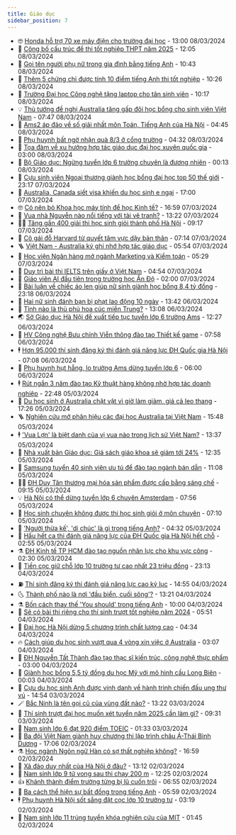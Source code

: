 ```yaml
---
title: Giáo dục
sidebar_position: 7
---
```


<!-- vnexpress-giao-duc:START -->
- 🤓 [Honda hỗ trợ 70 xe máy điện cho trường đại học](https://vnexpress.net/honda-ho-tro-70-xe-may-dien-cho-truong-dai-hoc-4719873.html) - 13:00 08/03/2024
- 🦆 [Công bố cấu trúc đề thi tốt nghiệp THPT năm 2025](https://vnexpress.net/cong-bo-cau-truc-de-thi-tot-nghiep-thpt-nam-2025-4720166.html) - 12:05 08/03/2024
- 🦩 [Gọi tên người phụ nữ trong gia đình bằng tiếng Anh](https://vnexpress.net/goi-ten-nguoi-phu-nu-trong-gia-dinh-bang-tieng-anh-4720051.html) - 10:43 08/03/2024
- 🌮 [Thêm 5 chứng chỉ được tính 10 điểm tiếng Anh thi tốt nghiệp](https://vnexpress.net/them-5-chung-chi-duoc-tinh-10-diem-tieng-anh-thi-tot-nghiep-4720137.html) - 10:26 08/03/2024
- 🔭 [Trường Đại học Công nghệ tặng laptop cho tân sinh viên](https://vnexpress.net/truong-dai-hoc-cong-nghe-tang-laptop-cho-tan-sinh-vien-4720055.html) - 10:17 08/03/2024
- 💡 [Thủ tướng đề nghị Australia tăng gấp đôi học bổng cho sinh viên Việt Nam](https://vnexpress.net/thu-tuong-de-nghi-australia-tang-gap-doi-hoc-bong-cho-sinh-vien-viet-nam-4720037.html) - 07:47 08/03/2024
- 🥰 [Ams2 áp đảo về số giải nhất môn Toán, Tiếng Anh của Hà Nội](https://vnexpress.net/ams2-ap-dao-ve-so-giai-nhat-mon-toan-tieng-anh-cua-ha-noi-4719954.html) - 04:45 08/03/2024
- 🐲 [Phụ huynh bất ngờ nhận quà 8/3 ở cổng trường](https://vnexpress.net/phu-huynh-bat-ngo-nhan-qua-8-3-o-cong-truong-4719924.html) - 04:32 08/03/2024
- 🦒 [Tọa đàm về xu hướng hợp tác giáo dục đại học xuyên quốc gia](https://vnexpress.net/toa-dam-ve-xu-huong-hop-tac-giao-duc-dai-hoc-xuyen-quoc-gia-4718728.html) - 03:00 08/03/2024
- 🦆 [Bộ Giáo dục: Ngừng tuyển lớp 6 trường chuyên là đương nhiên](https://vnexpress.net/bo-giao-duc-ngung-tuyen-lop-6-truong-chuyen-la-duong-nhien-4719790.html) - 00:13 08/03/2024
- 🧰 [Cựu sinh viên Ngoại thương giành học bổng đại học top 50 thế giới](https://vnexpress.net/cuu-sinh-vien-ngoai-thuong-gianh-hoc-bong-dai-hoc-top-50-the-gioi-4719384.html) - 23:17 07/03/2024
- 🐘 [Australia, Canada siết visa khiến du học sinh e ngại](https://vnexpress.net/australia-canada-siet-visa-khien-du-hoc-sinh-e-ngai-4718682.html) - 17:00 07/03/2024
- 🤓 [Có nên bỏ Khoa học máy tính để học Kinh tế?](https://vnexpress.net/co-nen-bo-khoa-hoc-may-tinh-de-hoc-kinh-te-4719291.html) - 16:59 07/03/2024
- 🧰 [Vua nhà Nguyễn nào nổi tiếng với tài vẽ tranh?](https://vnexpress.net/vua-nha-nguyen-nao-noi-tieng-voi-tai-ve-tranh-4719677.html) - 13:22 07/03/2024
- 🧑‍💻 [Tăng gần 400 giải thi học sinh giỏi thành phố Hà Nội](https://vnexpress.net/tang-gan-400-giai-thi-hoc-sinh-gioi-thanh-pho-ha-noi-4719674.html) - 09:17 07/03/2024
- 🫶 [Cô gái đỗ Harvard từ quyết tâm vực dậy bản thân](https://vnexpress.net/co-gai-do-harvard-tu-quyet-tam-vuc-day-ban-than-4719055.html) - 07:14 07/03/2024
- 🪜 [Việt Nam - Australia ký ghi nhớ hợp tác giáo dục](https://vnexpress.net/viet-nam-australia-ky-ghi-nho-hop-tac-giao-duc-4719575.html) - 05:54 07/03/2024
- 🎊 [Học viện Ngân hàng mở ngành Marketing và Kiểm toán](https://vnexpress.net/hoc-vien-ngan-hang-mo-nganh-marketing-va-kiem-toan-4719542.html) - 05:29 07/03/2024
- 🧐 [Duy trì bài thi IELTS trên giấy ở Việt Nam](https://vnexpress.net/duy-tri-bai-thi-ielts-tren-giay-o-viet-nam-4719522.html) - 04:54 07/03/2024
- 🌈 [Giáo viên AI đầu tiên trong trường học Ấn Độ](https://vnexpress.net/giao-vien-ai-dau-tien-trong-truong-hoc-an-do-4719307.html) - 02:00 07/03/2024
- 🥰 [Bài luận về chiếc áo len giúp nữ sinh giành học bổng 8,4 tỷ đồng](https://vnexpress.net/bai-luan-ve-chiec-ao-len-giup-nu-sinh-gianh-hoc-bong-8-4-ty-dong-4719156.html) - 23:18 06/03/2024
- 🎡 [Hai nữ sinh đánh bạn bị phạt lao động 10 ngày](https://vnexpress.net/hai-nu-sinh-danh-ban-bi-phat-lao-dong-10-ngay-4719262.html) - 13:42 06/03/2024
- 🎊 [Tỉnh nào là thủ phủ hoa cúc miền Trung?](https://vnexpress.net/tinh-nao-la-thu-phu-hoa-cuc-mien-trung-4719160.html) - 13:08 06/03/2024
- 🌏 [Sở Giáo dục Hà Nội đề xuất tiếp tục tuyển lớp 6 trường Ams](https://vnexpress.net/so-giao-duc-ha-noi-de-xuat-tiep-tuc-tuyen-lop-6-truong-ams-4719259.html) - 12:27 06/03/2024
- 🥸 [HV Công nghệ Bưu chính Viễn thông đào tạo Thiết kế game](https://vnexpress.net/hv-cong-nghe-buu-chinh-vien-thong-dao-tao-thiet-ke-game-4719120.html) - 07:58 06/03/2024
- 🕴 [Hơn 95.000 thí sinh đăng ký thi đánh giá năng lực ĐH Quốc gia Hà Nội](https://vnexpress.net/hon-95-000-thi-sinh-dang-ky-thi-danh-gia-nang-luc-dh-quoc-gia-ha-noi-4719057.html) - 07:08 06/03/2024
- 💂 [Phụ huynh hụt hẫng, lo trường Ams dừng tuyển lớp 6](https://vnexpress.net/phu-huynh-hut-hang-lo-truong-ams-dung-tuyen-lop-6-4718930.html) - 06:00 06/03/2024
- 🕴 [Rút ngắn 3 năm đào tạo Kỹ thuật hàng không nhờ hợp tác doanh nghiệp](https://vnexpress.net/rut-ngan-3-nam-dao-tao-ky-thuat-hang-khong-nho-hop-tac-doanh-nghiep-4718695.html) - 22:48 05/03/2024
- 🌋 [Du học sinh ở Australia chật vật vì giờ làm giảm, giá cả leo thang](https://vnexpress.net/du-hoc-sinh-o-australia-chat-vat-vi-gio-lam-giam-gia-ca-leo-thang-4718686.html) - 17:26 05/03/2024
- 🪜 [Nghiên cứu mở phân hiệu các đại học Australia tại Việt Nam](https://vnexpress.net/nghien-cuu-mo-phan-hieu-cac-dai-hoc-australia-tai-viet-nam-4718831.html) - 15:48 05/03/2024
- 🕴 [&#39;Vua Lợn&#39; là biệt danh của vị vua nào trong lịch sử Việt Nam?](https://vnexpress.net/vua-lon-la-biet-danh-cua-vi-vua-nao-trong-lich-su-viet-nam-4718774.html) - 13:37 05/03/2024
- 🎃 [Nhà xuất bản Giáo dục: Giá sách giáo khoa sẽ giảm tới 24%](https://vnexpress.net/nha-xuat-ban-giao-duc-gia-sach-giao-khoa-se-giam-toi-24-4718773.html) - 12:35 05/03/2024
- 🦏 [Samsung tuyển 40 sinh viên ưu tú để đào tạo ngành bán dẫn](https://vnexpress.net/samsung-tuyen-40-sinh-vien-uu-tu-de-dao-tao-nganh-ban-dan-4718586.html) - 11:08 05/03/2024
- 🧑‍🏫 [ĐH Duy Tân thương mại hóa sản phẩm được cấp bằng sáng chế](https://vnexpress.net/dh-duy-tan-thuong-mai-hoa-san-pham-duoc-cap-bang-sang-che-4718725.html) - 09:15 05/03/2024
- 💡 [Hà Nội có thể dừng tuyển lớp 6 chuyên Amsterdam](https://vnexpress.net/ha-noi-co-the-dung-tuyen-lop-6-chuyen-amsterdam-4718662.html) - 07:56 05/03/2024
- 🐎 [Học sinh chuyên không được thi học sinh giỏi ở môn chuyên](https://vnexpress.net/hoc-sinh-chuyen-khong-duoc-thi-hoc-sinh-gioi-o-mon-chuyen-4718613.html) - 07:10 05/03/2024
- 🧰 [&#39;Người thừa kế&#39;, &#39;di chúc&#39; là gì trong tiếng Anh?](https://vnexpress.net/nguoi-thua-ke-di-chuc-la-gi-trong-tieng-anh-4718577.html) - 04:32 05/03/2024
- 🙉 [Hầu hết ca thi đánh giá năng lực của ĐH Quốc gia Hà Nội hết chỗ](https://vnexpress.net/hau-het-ca-thi-danh-gia-nang-luc-cua-dh-quoc-gia-ha-noi-het-cho-4718498.html) - 02:55 05/03/2024
- ⚗️ [ĐH Kinh tế TP HCM đào tạo nguồn nhân lực cho khu vực công](https://vnexpress.net/dh-kinh-te-tp-hcm-dao-tao-nguon-nhan-luc-cho-khu-vuc-cong-4718490.html) - 02:30 05/03/2024
- 🌝 [Tiền cọc giữ chỗ lớp 10 trường tư cao nhất 23 triệu đồng](https://vnexpress.net/tien-coc-giu-cho-lop-10-truong-tu-cao-nhat-23-trieu-dong-4718072.html) - 23:13 04/03/2024
- ⛽️ [Thí sinh đăng ký thi đánh giá năng lực cao kỷ lục](https://vnexpress.net/thi-sinh-dang-ky-thi-danh-gia-nang-luc-cao-ky-luc-4718307.html) - 14:55 04/03/2024
- 🌜 [Thành phố nào là nơi &#39;đầu biển, cuối sông&#39;?](https://vnexpress.net/thanh-pho-nao-la-noi-dau-bien-cuoi-song-4718304.html) - 13:21 04/03/2024
- ⚗️ [Bốn cách thay thế &#39;You should&#39; trong tiếng Anh](https://vnexpress.net/bon-cach-thay-the-you-should-trong-tieng-anh-4718295.html) - 10:00 04/03/2024
- 🧰 [Sẽ có bài thi riêng cho thí sinh trượt tốt nghiệp năm 2024](https://vnexpress.net/se-co-bai-thi-rieng-cho-thi-sinh-truot-tot-nghiep-nam-2024-4718150.html) - 05:51 04/03/2024
- 🤗 [Đại học Hà Nội dừng 5 chương trình chất lượng cao](https://vnexpress.net/dai-hoc-ha-noi-dung-5-chuong-trinh-chat-luong-cao-4717920.html) - 04:34 04/03/2024
- 🔥 [Cách giúp du học sinh vượt qua 4 vòng xin việc ở Australia](https://vnexpress.net/cach-giup-du-hoc-sinh-vuot-qua-4-vong-xin-viec-o-australia-4717706.html) - 03:07 04/03/2024
- 💪 [ĐH Nguyễn Tất Thành đào tạo thạc sĩ kiến trúc, công nghệ thực phẩm](https://vnexpress.net/dh-nguyen-tat-thanh-dao-tao-thac-si-kien-truc-cong-nghe-thuc-pham-4718026.html) - 03:00 04/03/2024
- 💂 [Giành học bổng 5,5 tỷ đồng du học Mỹ với mô hình cầu Long Biên](https://vnexpress.net/gianh-hoc-bong-5-5-ty-dong-du-hoc-my-voi-mo-hinh-cau-long-bien-4717619.html) - 00:03 04/03/2024
- 🌮 [Cựu du học sinh Anh được vinh danh về hành trình chiến đấu ung thư vú](https://vnexpress.net/cuu-du-hoc-sinh-anh-duoc-vinh-danh-ve-hanh-trinh-chien-dau-ung-thu-vu-4717822.html) - 14:54 03/03/2024
- 🪄 [Bắc Ninh là tên gọi cũ của vùng đất nào?](https://vnexpress.net/bac-ninh-la-ten-goi-cu-cua-vung-dat-nao-4717902.html) - 13:22 03/03/2024
- 🎡 [Thí sinh trượt đại học muốn xét tuyển năm 2025 cần làm gì?](https://vnexpress.net/thi-sinh-truot-dai-hoc-muon-xet-tuyen-nam-2025-can-lam-gi-4717851.html) - 09:31 03/03/2024
- 🌈 [Nam sinh lớp 6 đạt 920 điểm TOEIC](https://vnexpress.net/nam-sinh-lop-6-dat-920-diem-toeic-4717688.html) - 01:33 03/03/2024
- 🎊 [Ba đội Việt Nam giành huy chương thi lập trình châu Á-Thái Bình Dương](https://vnexpress.net/ba-doi-viet-nam-gianh-huy-chuong-thi-lap-trinh-chau-a-thai-binh-duong-4717717.html) - 17:06 02/03/2024
- ⚗️ [Học ngành Ngôn ngữ Hàn có sợ thất nghiệp không?](https://vnexpress.net/hoc-nganh-ngon-ngu-han-co-so-that-nghiep-khong-4715966.html) - 16:59 02/03/2024
- 🌁 [Xã đảo duy nhất của Hà Nội ở đâu?](https://vnexpress.net/xa-dao-duy-nhat-cua-ha-noi-o-dau-4717582.html) - 13:12 02/03/2024
- 🦏 [Nam sinh lớp 9 tử vong sau thi chạy 200 m](https://vnexpress.net/nam-sinh-lop-9-tu-vong-sau-thi-chay-200-m-4717637.html) - 12:25 02/03/2024
- 👍 [Khánh thành điểm trường từng bị lũ cuốn trôi](https://vnexpress.net/khanh-thanh-diem-truong-tung-bi-lu-cuon-troi-4717406.html) - 06:55 02/03/2024
- 🌈 [Ba cách thể hiện sự bất đồng trong tiếng Anh](https://vnexpress.net/ba-cach-the-hien-su-bat-dong-trong-tieng-anh-4717546.html) - 05:59 02/03/2024
- 🕴 [Phụ huynh Hà Nội sốt sắng đặt cọc lớp 10 trường tư](https://vnexpress.net/phu-huynh-ha-noi-sot-sang-dat-coc-lop-10-truong-tu-4715789.html) - 03:19 02/03/2024
- 🧰 [Nam sinh lớp 11 trúng tuyển khóa nghiên cứu của MIT](https://vnexpress.net/nam-sinh-lop-11-trung-tuyen-khoa-nghien-cuu-cua-mit-4716578.html) - 01:45 02/03/2024<!-- vnexpress-giao-duc:END -->
